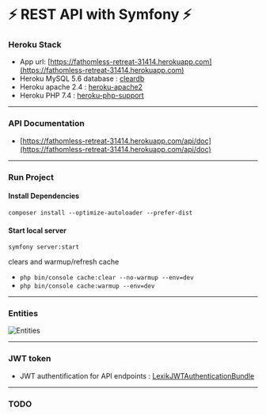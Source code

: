 # :zap: REST API with Symfony :zap:

### Heroku Stack

- App url: [https://fathomless-retreat-31414.herokuapp.com](https://fathomless-retreat-31414.herokuapp.com)
- Heroku MySQL 5.6 database : [cleardb](https://addons.heroku.com/cleardb)
- Heroku apache 2.4 : [heroku-apache2](https://devcenter.heroku.com/articles/php-support#web-servers)
- Heroku PHP 7.4 : [heroku-php-support](https://devcenter.heroku.com/articles/php-support#supported-versions)

---

### API Documentation

- [https://fathomless-retreat-31414.herokuapp.com/api/doc](https://fathomless-retreat-31414.herokuapp.com/api/doc)

---

### Run Project

#### Install Dependencies

`composer install --optimize-autoloader --prefer-dist`

#### Start local server

`symfony server:start`

clears and warmup/refresh cache

- `php bin/console cache:clear --no-warmup --env=dev`
- `php bin/console cache:warmup --env=dev` 

---

### Entities

![Entities](https://fathomless-retreat-31414.herokuapp.com/entities.png)

---

### JWT token

- JWT authentification for API endpoints :  [LexikJWTAuthenticationBundle](https://github.com/lexik/LexikJWTAuthenticationBundle)

---

### TODO

